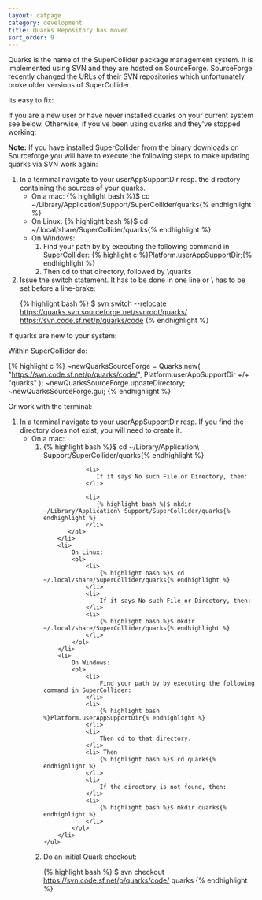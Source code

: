 ```yaml
---
layout: catpage
category: development
title: Quarks Repository has moved
sort_order: 9
---
```


Quarks is the name of the SuperCollider package management system. It is implemented using SVN and they are hosted on SourceForge.  SourceForge recently changed the URLs of their SVN repositories which unfortunately broke older versions of SuperCollider.

Its easy to fix:

If you are a new user or have never installed quarks on your current system see below. Otherwise, if you've been using quarks and they've stopped working:

**Note:** If you have installed SuperCollider from the binary downloads on Sourceforge you will have to execute the following steps to make updating quarks via SVN work again:

<ol>
<li>
In a terminal navigate to your userAppSupportDir resp. the directory containing the sources of your quarks.
    <ul>
        <li>
        On a mac:
        {% highlight bash %}$ cd ~/Library/Application\Support/SuperCollider/quarks{% endhighlight %}
        </li>
        <li>
        On Linux:
        {% highlight bash %}$ cd ~/.local/share/SuperCollider/quarks{% endhighlight %}            
        </li>
        <li>
        On Windows: 
        <ol>
            <li>
            Find your path by by executing the following command in SuperCollider: {% highlight c %}Platform.userAppSupportDir;{% endhighlight %}            
            </li>
            <li>
            Then cd to that directory, followed by \quarks
            </li>
        </ol>
        </li>
    </ul>
</li>
<li>
Issue the switch statement. It has to be done in one line or \ has to be set before a line-brake: 

{% highlight bash %}
$ svn switch --relocate \
https://quarks.svn.sourceforge.net/svnroot/quarks/ \
https://svn.code.sf.net/p/quarks/code 
{% endhighlight %}
 </li>
</ol>

If quarks are new to your system:

Within SuperCollider do:

{% highlight c %}
~newQuarksSourceForge = Quarks.new( "https://svn.code.sf.net/p/quarks/code/", Platform.userAppSupportDir +/+ "quarks" );
~newQuarksSourceForge.updateDirectory;
~newQuarksSourceForge.gui;
{% endhighlight %}

Or work with the terminal:

<ol>
<li>
In a terminal navigate to your userAppSupportDir resp. If you find the directory does not exist, you will need to create it.
    <ul>
        <li>
            On a mac:
            <ol>
                <li>
                    {% highlight bash %}$ cd ~/Library/Application\ Support/SuperCollider/quarks{% endhighlight %}
                </li>
                
                <li>
                   If it says No such File or Directory, then:
                </li>
               
                <li>
                   {% highlight bash %}$ mkdir ~/Library/Application\ Support/SuperCollider/quarks{% endhighlight %}
                </li>
           </ol>
        </li>
        <li>
            On Linux:
            <ol>
                <li>
                    {% highlight bash %}$ cd ~/.local/share/SuperCollider/quarks{% endhighlight %}
                </li>
                <li>
                    If it says No such File or Directory, then: 
                </li>
                <li>
                    {% highlight bash %}$ mkdir ~/.local/share/SuperCollider/quarks{% endhighlight %}
                </li>
            </ol>            
        </li>
        <li>
            On Windows:
            <ol>
                <li>
                    Find your path by by executing the following command in SuperCollider:
                </li>
                <li>
                    {% highlight bash %}Platform.userAppSupportDir{% endhighlight %}
                </li>
                <li>
                    Then cd to that directory.
                </li>
                <li> Then
                    {% highlight bash %}$ cd quarks{% endhighlight %}
                </li>
                <li>
                    If the directory is not found, then:
                </li>
                <li>
                    {% highlight bash %}$ mkdir quarks{% endhighlight %}
                </li>
            </ol>
        </li>
    </ul>

</li>

<li>
Do an initial Quark checkout:

{% highlight bash %}
$ svn checkout https://svn.code.sf.net/p/quarks/code/ quarks
{% endhighlight %}
</li>
</ol>
